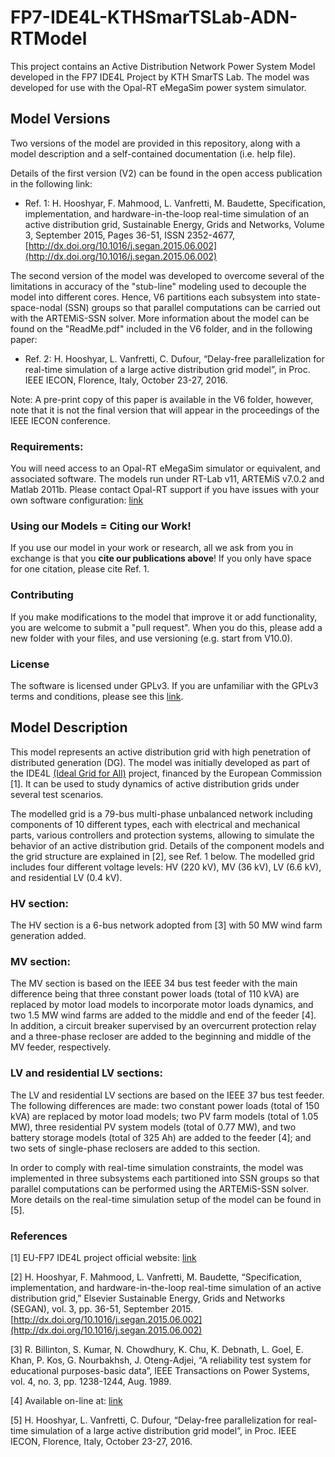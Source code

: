 # FP7-IDE4L-KTHSmarTSLab-ADN-RTModel
This project contains an Active Distribution Network Power System Model developed in the FP7 IDE4L Project by KTH SmarTS Lab.
The model was developed for use with the Opal-RT eMegaSim power system simulator.

## Model Versions

Two versions of the model are provided in this repository, along with a model description and a self-contained documentation (i.e. help file).

Details of the first version (V2) can be found in the open access publication in the following link:
- Ref. 1: H. Hooshyar, F. Mahmood, L. Vanfretti, M. Baudette, Specification, implementation, and hardware-in-the-loop real-time simulation of an active distribution grid, Sustainable Energy, Grids and Networks, Volume 3, September 2015, Pages 36-51, ISSN 2352-4677, [http://dx.doi.org/10.1016/j.segan.2015.06.002](http://dx.doi.org/10.1016/j.segan.2015.06.002)

The second version of the model was developed to overcome several of the limitations in accuracy of the "stub-line" modeling used to decouple the model into different cores. Hence, V6 partitions each subsystem into state-space-nodal (SSN) groups so that parallel computations can be carried out with the ARTEMiS-SSN solver. More information about the model can be found on the "ReadMe.pdf" included in the V6 folder, and in the following paper:
- Ref. 2: H. Hooshyar, L. Vanfretti, C. Dufour, “Delay-free parallelization for real-time simulation of a large active distribution grid model”, in Proc. IEEE IECON, Florence, Italy, October 23-27, 2016.

Note: A pre-print copy of this paper is available in the V6 folder, however, note that it is not the final version that will appear in the proceedings of the IEEE IECON conference.

### Requirements:
You will need access to an Opal-RT eMegaSim simulator or equivalent, and associated software. The models run under RT-Lab v11, ARTEMiS v7.0.2 and Matlab 2011b. Please contact Opal-RT support if you have issues with your own software configuration: [link](http://www.opal-rt.com/support/support-request)

### Using our Models = Citing our Work!
If you use our model in your work or research, all we ask from you in exchange is that you **cite our publications above**! If you only have space for one citation, please cite Ref. 1.

### Contributing
If you make modifications to the model that improve it or add functionality, you are welcome to submit a "pull request". When you do this, please add a new folder with your files, and use versioning (e.g. start from V10.0).

### License
The software is licensed under GPLv3. If you are unfamiliar with the GPLv3 terms and conditions, please see this [link](https://www.gnu.org/licenses/quick-guide-gplv3.en.html).


## Model Description
This model represents an active distribution grid with high penetration of distributed generation (DG). The model was initially developed as part of the IDE4L [(Ideal Grid for All)](http://ide4l.eu/) project, financed by the European Commission [1]. It can be used to study dynamics of active distribution grids under several test scenarios.

The modelled grid is a 79-bus multi-phase unbalanced network including components of 10 different types, each with electrical and mechanical parts, various controllers and protection systems, allowing to simulate the behavior of an active distribution grid. Details of the component models and the grid structure are explained in [2], see Ref. 1 below. The modelled grid includes four different voltage levels: HV (220 kV), MV (36 kV), LV (6.6 kV), and residential LV (0.4 kV).

### HV section:
The HV section is a 6-bus network adopted from [3] with 50 MW wind farm generation added.
### MV section:
The MV section is based on the IEEE 34 bus test feeder with the main difference being that three constant power loads (total of 110 kVA) are replaced by motor load models to incorporate motor loads dynamics, and two 1.5 MW wind farms are added to the middle and end of the feeder [4]. In addition, a circuit breaker supervised by an overcurrent protection relay and a three-phase recloser are added to the beginning and middle of the MV feeder, respectively.
### LV and residential LV sections:
The LV and residential LV sections are based on the IEEE 37 bus test feeder. The following differences are made: two constant power loads (total of 150 kVA) are replaced by motor load models; two PV farm models (total of 1.05 MW), three residential PV system models (total of 0.77 MW), and two battery storage models (total of 325 Ah) are added to the feeder [4]; and two sets of single-phase reclosers are added to this section.

In order to comply with real-time simulation constraints, the model was implemented in three subsystems each partitioned into SSN groups so that parallel computations can be performed using the ARTEMiS-SSN solver. More details on the real-time simulation setup of the model can be found in [5].

### References
[1] EU-FP7 IDE4L project official website: [link](http://www.ide4l.eu)

[2] H. Hooshyar, F. Mahmood, L. Vanfretti, M. Baudette, “Specification, implementation, and hardware-in-the-loop real-time simulation of an active distribution grid,” Elsevier Sustainable Energy, Grids and Networks (SEGAN), vol. 3, pp. 36-51, September 2015. [http://dx.doi.org/10.1016/j.segan.2015.06.002](http://dx.doi.org/10.1016/j.segan.2015.06.002)

[3] R. Billinton, S. Kumar, N. Chowdhury, K. Chu, K. Debnath, L. Goel, E. Khan, P. Kos, G. Nourbakhsh, J. Oteng-Adjei, “A reliability test system for educational purposes-basic data”, IEEE Transactions on Power Systems, vol. 4, no. 3, pp. 1238-1244, Aug. 1989.

[4] Available on-line at: [link](http://www.ewh.ieee.org/soc/pes/dsacom/testfeeders/index.html)

[5] H. Hooshyar, L. Vanfretti, C. Dufour, “Delay-free parallelization for real-time simulation of a large active distribution grid model”, in Proc. IEEE IECON, Florence, Italy, October 23-27, 2016.
